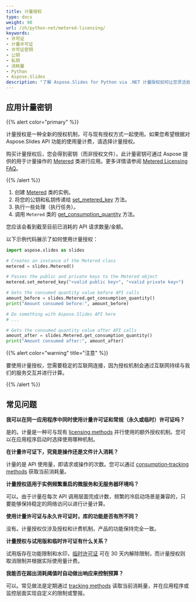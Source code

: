```yaml
---
title: 计量授权
type: docs
weight: 90
url: /zh/python-net/metered-licensing/
keywords:
- 许可证
- 计量许可证
- 许可证密钥
- 公钥
- 私钥
- 消耗量
- Python
- Aspose.Slides
description: "了解 Aspose.Slides for Python via .NET 计量授权如何让您灵活处理 PowerPoint 和 OpenDocument 文件，并仅为实际使用付费。"
---
```


## **应用计量密钥**

{{% alert color="primary" %}} 

计量授权是一种全新的授权机制，可与现有授权方式一起使用。如果您希望根据对 Aspose.Slides API 功能的使用量计费，请选择计量授权。

购买计量授权后，您会得到密钥（而非授权文件）。此计量密钥可通过 Aspose 提供的用于计量操作的 [Metered](https://reference.aspose.com/slides/python-net/aspose.slides/metered/) 类进行应用。更多详情请参阅 [Metered Licensing FAQ](https://purchase.aspose.com/faqs/licensing/metered)。

{{% /alert %}} 

1. 创建 [Metered](https://reference.aspose.com/slides/python-net/aspose.slides/metered/) 类的实例。
2. 将您的公钥和私钥传递给 [set_metered_key](https://reference.aspose.com/slides/python-net/aspose.slides/metered/set_metered_key/#str-str) 方法。
3. 执行一些处理（执行任务）。
4. 调用 `Metered` 类的 [get_consumption_quantity](https://reference.aspose.com/slides/python-net/aspose.slides/metered/get_consumption_quantity/#) 方法。

您应该会看到截至目前已消耗的 API 请求数量/金额。

以下示例代码展示了如何使用计量授权：

```python
import aspose.slides as slides

# Creates an instance of the Metered class
metered = slides.Metered()

# Passes the public and private keys to the Metered object
metered.set_metered_key("<valid public key>", "<valid private key>")

# Gets the consumed quantity value before API calls
amount_before = slides.Metered.get_consumption_quantity()
print("Amount consumed before:", amount_before)

# Do something with Aspose.Slides API here
# ...

# Gets the consumed quantity value after API calls
amount_after = slides.Metered.get_consumption_quantity()
print("Amount consumed after:", amount_after)
```

{{% alert color="warning" title="注意"  %}} 

要使用计量授权，您需要稳定的互联网连接，因为授权机制会通过互联网持续与我们的服务交互并进行计算。

{{% /alert %}} 

## **常见问题**

**我可以在同一应用程序中同时使用计量许可证和常规（永久或临时）许可证吗？**

是的。计量是一种可与现有 [licensing methods](/slides/zh/python-net/licensing/) 并行使用的额外授权机制。您可以在应用程序启动时选择使用哪种机制。

**在计量许可证下，究竟是操作还是文件计入消耗？**

计量的是 API 使用量，即请求或操作的次数。您可以通过 [consumption‑tracking methods](https://reference.aspose.com/slides/python-net/aspose.slides/metered/) 获取当前消耗量。

**计量授权适用于实例频繁重启的微服务和无服务器环境吗？**

可以。由于计量在每次 API 调用层面完成计数，频繁的冷启动场景是兼容的，只要能够保持稳定的网络访问以进行计量计算。

**使用计量许可证与永久许可证时，库的功能是否有所不同？**

没有。计量授权仅涉及授权和计费机制，产品的功能保持完全一致。

**计量授权与试用版和临时许可证有什么关系？**

试用版存在功能限制和水印，[临时许可证](https://purchase.aspose.com/temporary-license/) 可在 30 天内解除限制，而计量授权则取消限制并根据实际使用量计费。

**我能否在超出消耗阈值时自动做出响应来控制预算？**

可以。常见做法是定期通过 [tracking methods](https://reference.aspose.com/slides/python-net/aspose.slides/metered/) 读取当前消耗量，并在应用程序或监控层面实现自定义的限制或警报。